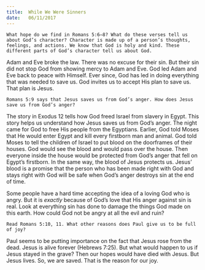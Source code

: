 ```yaml
---
title:  While We Were Sinners
date:   06/11/2017
---
```


`What hope do we find in Romans 5:6–8? What do these verses tell us about God’s character? Character is made up of a person’s thoughts, feelings, and actions. We know that God is holy and kind. These different parts of God’s character tell us about God.`

Adam and Eve broke the law. There was no excuse for their sin. But their sin did not stop God from showing mercy to Adam and Eve. God led Adam and Eve back to peace with Himself. Ever since, God has led in doing everything that was needed to save us. God invites us to accept His plan to save us. That plan is Jesus.

`Romans 5:9 says that Jesus saves us from God’s anger. How does Jesus save us from God’s anger?`

The story in Exodus 12 tells how God freed Israel from slavery in Egypt. This story helps us understand how Jesus saves us from God’s anger. The night came for God to free His people from the Egyptians. Earlier, God told Moses that He would enter Egypt and kill every firstborn man and animal. God told Moses to tell the children of Israel to put blood on the doorframes of their houses. God would see the blood and would pass over the house. Then everyone inside the house would be protected from God’s anger that fell on Egypt’s firstborn. In the same way, the blood of Jesus protects us. Jesus’ blood is a promise that the person who has been made right with God and stays right with God will be safe when God’s anger destroys sin at the end of time.

Some people have a hard time accepting the idea of a loving God who is angry. But it is *exactly* because of God’s love that His anger against sin is real. Look at everything sin has done to damage the things God made on this earth. How could God not be angry at all the evil and ruin?

`Read Romans 5:10, 11. What other reasons does Paul give us to be full of joy?`

Paul seems to be putting importance on the fact that Jesus rose from the dead. Jesus is alive forever (Hebrews 7:25). But what would happen to us if Jesus stayed in the grave? Then our hopes would have died with Jesus. But Jesus lives. So, we are saved. That is the reason for our joy.
